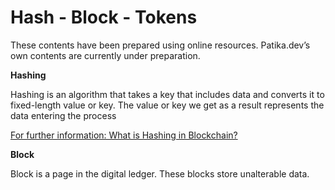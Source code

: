 # Hash - Block - Tokens

These contents have been prepared using online resources. Patika.dev’s own contents are currently under preparation.

**Hashing**

Hashing is an algorithm that takes a key that includes data and converts it to fixed-length value or key. The value or key we get as a result represents the data entering the process

[For further information: What is Hashing in Blockchain?](https://medium.com/@shivasunny30/what-is-hashing-in-blockchain-explained-ba6f68fd3303)

**Block**

Block is a page in the digital ledger. These blocks store unalterable data.
















